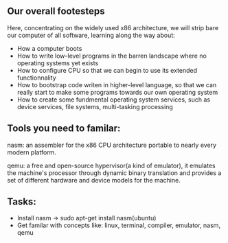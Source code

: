 ## Our overall footesteps
Here, concentrating on the widely used x86 architecture, we will strip bare our computer of all software, learning along the way about:
* How a computer boots
* How to write low-level programs in the barren landscape where no operating systems yet exists
* How to configure CPU so that we can begin to use its extended functionnality
* How to bootstrap code writen in higher-level language, so that we can really start to make some programs towards our own operating system
* How to create some fundmental operating system services, such as device services, file systems, multi-tasking processing

## Tools you need to familar:
nasm: an assembler for the x86 CPU architecture portable to nearly every modern platform.

qemu: a free and open-source hypervisor(a kind of emulator), it emulates the machine's processor 
through dynamic binary translation and provides a set of different hardware and device models for
the machine.

## Tasks:
* Install nasm -> sudo apt-get install nasm(ubuntu)
* Get familar with concepts like: linux, terminal, compiler, emulator, nasm, qemu 

